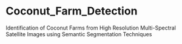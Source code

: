 # Coconut_Farm_Detection
Identification of Coconut Farms from High Resolution Multi-Spectral Satellite Images using Semantic Segmentation Techniques
